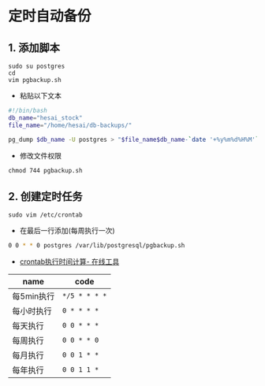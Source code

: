 # 定时自动备份

## 1. 添加脚本

```
sudo su postgres
cd
vim pgbackup.sh
```

 - 粘贴以下文本

```bash
#!/bin/bash
db_name="hesai_stock"
file_name="/home/hesai/db-backups/"

pg_dump $db_name -U postgres > "$file_name$db_name-`date '+%y%m%d%H%M'`.sql"
```

  - 修改文件权限

```
chmod 744 pgbackup.sh
```

## 2. 创建定时任务

```
sudo vim /etc/crontab
```

- 在最后一行添加(每周执行一次)

```bash
0 0 * * 0 postgres /var/lib/postgresql/pgbackup.sh
```

- [crontab执行时间计算- 在线工具](https://tool.lu/crontab/)

| name       | code        |
| ---------- | ----------- |
| 每5min执行 | `*/5 * * * *` |
| 每小时执行 | `0 * * * *`   |
| 每天执行   | `0 0 * * *`   |
| 每周执行   | `0 0 * * 0`   |
| 每月执行   | `0 0 1 * * `  |
| 每年执行   | `0 0 1 1 *`   |

  


